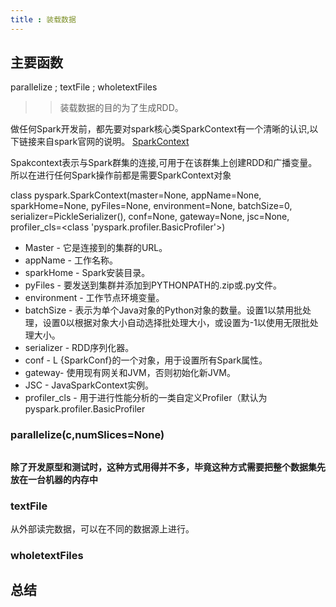 ```yaml
---
title : 装载数据
---
```


## 主要函数

parallelize ;  textFile  ; wholetextFiles

>> 装载数据的目的为了生成RDD。

做任何Spark开发前，都先要对spark核心类SparkContext有一个清晰的认识,以下链接来自spark官网的说明。
[SparkContext](core-class-pysaprk/pyspark.SparkContext.md)                    

Spakcontext表示与Spark群集的连接,可用于在该群集上创建RDD和广播变量。所以在进行任何Spark操作前都是需要SparkContext对象

class pyspark.SparkContext(master=None, appName=None, sparkHome=None, pyFiles=None, environment=None, batchSize=0, serializer=PickleSerializer(), conf=None, gateway=None, jsc=None, profiler_cls=<class 'pyspark.profiler.BasicProfiler'>)
-   Master - 它是连接到的集群的URL。
-   appName - 工作名称。
-   sparkHome - Spark安装目录。
-   pyFiles - 要发送到集群并添加到PYTHONPATH的.zip或.py文件。
-   environment - 工作节点环境变量。
-   batchSize - 表示为单个Java对象的Python对象的数量。设置1以禁用批处理，设置0以根据对象大小自动选择批处理大小，或设置为-1以使用无限批处理大小。
-   serializer - RDD序列化器。
-   conf - L {SparkConf}的一个对象，用于设置所有Spark属性。
-   gateway- 使用现有网关和JVM，否则初始化新JVM。
-   JSC - JavaSparkContext实例。
-   profiler_cls - 用于进行性能分析的一类自定义Profiler（默认为pyspark.profiler.BasicProfiler

### **parallelize(c,numSlices=None)**

~~~python

~~~

**除了开发原型和测试时，这种方式用得并不多，毕竟这种方式需要把整个数据集先放在一台机器的内存中**

### textFile

从外部读完数据，可以在不同的数据源上进行。


### wholetextFiles

## 总结


